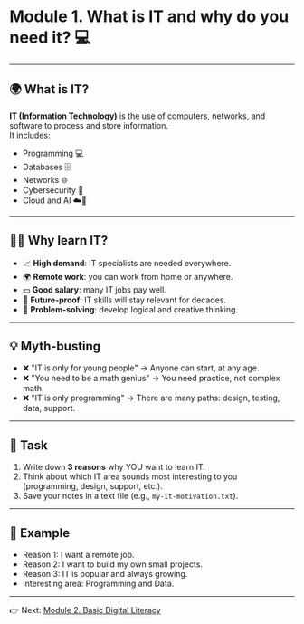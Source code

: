 # Module 1. What is IT and why do you need it? 💻

---

## 🌍 What is IT?

**IT (Information Technology)** is the use of computers, networks, and software to process and store information.  
It includes:

- Programming 💻
- Databases 🗄️
- Networks 🌐
- Cybersecurity 🔐
- Cloud and AI ☁️🤖

---

## 👩‍💻 Why learn IT?

- 📈 **High demand**: IT specialists are needed everywhere.
- 🌍 **Remote work**: you can work from home or anywhere.
- 💵 **Good salary**: many IT jobs pay well.
- 🚀 **Future-proof**: IT skills will stay relevant for decades.
- 🧠 **Problem-solving**: develop logical and creative thinking.

---

## 💡 Myth-busting

- ❌ "IT is only for young people" → Anyone can start, at any age.
- ❌ "You need to be a math genius" → You need practice, not complex math.
- ❌ "IT is only programming" → There are many paths: design, testing, data, support.

---

## 📝 Task

1. Write down **3 reasons** why YOU want to learn IT.
2. Think about which IT area sounds most interesting to you (programming, design, support, etc.).
3. Save your notes in a text file (e.g., `my-it-motivation.txt`).

---

## 🎯 Example

- Reason 1: I want a remote job.
- Reason 2: I want to build my own small projects.
- Reason 3: IT is popular and always growing.
- Interesting area: Programming and Data.

---

👉 Next: [Module 2. Basic Digital Literacy](module-2-digital-literacy.md)

